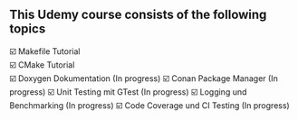 
## This Udemy course consists of the following topics

☑️ Makefile Tutorial  
☑️ CMake Tutorial  
☑️ Doxygen Dokumentation  (In progress)
☑️ Conan Package Manager   (In progress)
☑️ Unit Testing mit GTest   (In progress)
☑️ Logging und Benchmarking   (In progress)
☑️ Code Coverage und CI Testing   (In progress)
